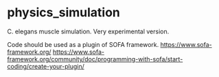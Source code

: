 # physics_simulation
C. elegans muscle simulation.
Very experimental version.

Code should be used as a plugin of SOFA framework.
https://www.sofa-framework.org/
https://www.sofa-framework.org/community/doc/programming-with-sofa/start-coding/create-your-plugin/


